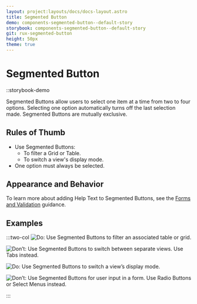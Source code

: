 ```yaml
---
layout: project:layouts/docs/docs-layout.astro
title: Segmented Button
demo: components-segmented-button--default-story
storybook: components-segmented-button--default-story
git: rux-segmented-button
height: 50px
theme: true
---
```


# Segmented Button

::storybook-demo

Segmented Buttons allow users to select one item at a time from two to four options. Selecting one option automatically turns off the last selection made. Segmented Buttons are mutually exclusive.

## Rules of Thumb

- Use Segmented Buttons:
  - To filter a Grid or Table.
  - To switch a view's display mode.
- One option must always be selected.

## Appearance and Behavior

To learn more about adding Help Text to Segmented Buttons, see the [Forms and Validation](/patterns/forms-and-validation) guidance.

## Examples

:::two-col
![Do: Use Segmented Buttons to filter an associated table or grid.](/img/components/segmented-button-do-1.png "Do: Use Segmented Buttons to filter an associated Table or Grid.")

![Don’t: Use Segmented Buttons to switch between separate views. Use Tabs instead.](/img/components/segmented-button-dont-1.png "Don’t: Use Segmented Buttons to switch between separate views. Use Tabs instead.")

![Do: Use Segmented Buttons to switch a view’s display mode.](/img/components/segmented-button-do-2.png "Do: Use Segmented Buttons to switch a view’s display mode.")

![Don’t: Use Segmented Buttons for user input in a form. Use Radio Buttons or Select Menus instead.](/img/components/segmented-button-dont-2.png "Don’t: Use Segmented Buttons for user input in a form. Use Radio Buttons or Select Menus instead.")

:::
